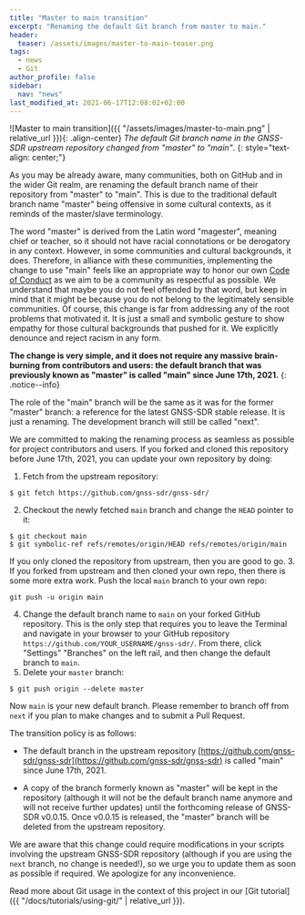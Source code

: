```yaml
---
title: "Master to main transition"
excerpt: "Renaming the default Git branch from master to main."
header:
  teaser: /assets/images/master-to-main-teaser.png
tags:
  - news
  - Git
author_profile: false
sidebar:
  nav: "news"
last_modified_at: 2021-06-17T12:08:02+02:00
---
```


![Master to main transition]({{ "/assets/images/master-to-main.png" | relative_url }}){: .align-center}
_The default Git branch name in the GNSS-SDR upstream repository changed from
"master" to "main"_.
{: style="text-align: center;"}

As you may be already aware, many communities, both on GitHub and in the wider
Git realm, are renaming the default branch name of their repository from
"master" to "main". This is due to the traditional default branch name "master"
being offensive in some cultural contexts, as it reminds of the master/slave
terminology.

The word "master" is derived from the Latin word "magester", meaning chief or
teacher, so it should not have racial connotations or be derogatory in any
context. However, in some communities and cultural backgrounds, it does.
Therefore, in alliance with these communities, implementing the change to use
"main" feels like an appropriate way to honor our own [Code of
Conduct](https://github.com/gnss-sdr/gnss-sdr/blob/next/CODE_OF_CONDUCT.md) as
we aim to be a community as respectful as possible. We understand that maybe you
do not feel offended by that word, but keep in mind that it might be because you
do not belong to the legitimately sensible communities. Of course, this change
is far from addressing any of the root problems that motivated it. It is just a
small and symbolic gesture to show empathy for those cultural backgrounds that
pushed for it. We explicitly denounce and reject racism in any form.

**The change is very simple, and it does not require any massive brain-burning
from contributors and users: the default branch that was previously known as
"master" is called "main" since June 17th, 2021.**
{: .notice--info}

The role of the "main" branch will be the same as it was for the former "master"
branch: a reference for the latest GNSS-SDR stable release. It is just a
renaming. The development branch will still be called "next".

We are committed to making the renaming process as seamless as possible for
project contributors and users. If you forked and cloned this repository before
June 17th, 2021, you can update your own repository by doing:

1. Fetch from the upstream repository:
```console
$ git fetch https://github.com/gnss-sdr/gnss-sdr/
```
2. Checkout the newly fetched `main` branch and change the `HEAD` pointer to it:
```console
$ git checkout main
$ git symbolic-ref refs/remotes/origin/HEAD refs/remotes/origin/main
```
If you only cloned the repository from upstream, then you are good to go.
3. If you forked from upstream and then cloned your own repo, then there is some
more extra work. Push the local `main` branch to your own repo:
```console
git push -u origin main
```
4.  Change the default branch name to `main` on your forked GitHub repository.
This is the only step that requires you to leave the Terminal and navigate in
your browser to your GitHub repository
`https://github.com/YOUR_USERNAME/gnss-sdr/`. From there, click "Settings"
<i class="fas fa-long-arrow-alt-right"></i> "Branches" on the left rail, and
then change the default branch to `main`.
5. Delete your `master` branch:
```console
$ git push origin --delete master
```

Now `main` is your new default branch. Please remember to branch off from `next`
if you plan to make changes and to submit a Pull Request.

The transition policy is as follows:

- The default branch in the upstream repository
  [https://github.com/gnss-sdr/gnss-sdr](https://github.com/gnss-sdr/gnss-sdr)
  is called "main" since June 17th, 2021.

- A copy of the branch formerly known as "master" will be kept in the repository
  (although it will not be the default branch name anymore and will not receive
  further updates) until the forthcoming release of GNSS-SDR v0.0.15. Once
  v0.0.15 is released, the "master" branch will be deleted from the upstream
  repository.

We are aware that this change could require modifications in your scripts
involving the upstream GNSS-SDR repository (although if you are using the `next`
branch, no change is needed!), so we urge you to update them as soon as possible
if required. We apologize for any inconvenience.

Read more about Git usage in the context of this project in our
[Git tutorial]({{ "/docs/tutorials/using-git/" | relative_url }}).
